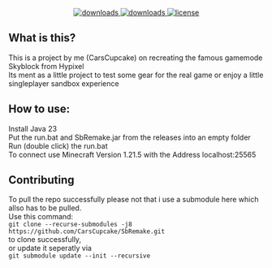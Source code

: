 
<div id="top" align="center">
<p>
  <a href="https://github.com/CarsCupcake/SbRemake/releases/" target="_blank">
    <img alt="downloads" src="https://img.shields.io/github/v/release/CarsCupcake/SbRemake?color=F&style=flat-square" />
  </a>
  <a href="https://github.com/CarsCupcake/SkyblockRemake/releases/" target="_blank">
    <img alt="downloads" src="https://img.shields.io/github/downloads/CarsCupcake/SbRemake/total?color=4166f5&style=flat-square" />
  </a>
  <a href="https://github.com/CarsCupcake/SkyblockRemake/blob/main/LICENSE" target="_blank">
    <img alt="license" src="https://img.shields.io/github/license/CarsCupcake/SbRemake?color=4166f5&style=flat-square" />
  </a>
</p>
</div>

## What is this?
This is a project by me (CarsCupcake) on recreating the famous gamemode Skyblock from Hypixel  
Its ment as a little project to test some gear for the real game or enjoy a little singleplayer sandbox experience

## How to use:
Install Java 23  
Put the run.bat and SbRemake.jar from the releases into an empty folder  
Run (double click) the run.bat  
To connect use Minecraft Version 1.21.5 with the Address localhost:25565

## Contributing
To pull the repo successfully please not that i use a submodule here which allso has to be pulled.  
Use this command:   
``` git clone --recurse-submodules -j8 https://github.com/CarsCupcake/SbRemake.git ```  
to clone successfully,  
or update it seperatly via  
``` git submodule update --init --recursive ```
